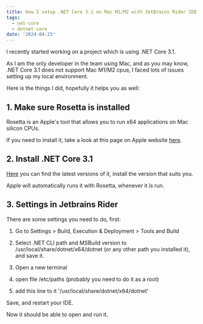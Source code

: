 ```yaml
---
title: How I setup .NET Core 3.1 on Mac M1/M2 with JetBrains Rider IDE
tags:
  - net-core
  - dotnet-core
date: '2024-04-23'
---
```

I recently started working on a project which is using .NET Core 3.1.

As I am the only developer in the team using Mac, and as you may know, .NET Core 3.1 does not support Mac M1/M2 cpus, I faced lots of issues setting up my local environment.

Here is the things I did, hopefully it helps you as well:

## 1\. Make sure Rosetta is installed

Rosetta is an Apple's tool that allows you to run x64 applications on Mac silicon CPUs.

If you need to install it, take a look at this page on Apple website [here](https://support.apple.com/en-au/102527).

## 2\. Install .NET Core 3.1

[Here](https://dotnet.microsoft.com/en-us/download/dotnet/3.1) you can find the latest versions of it, install the version that suits you.

Apple will automatically runs it with Rosetta, whenever it is run.

## 3\. Settings in Jetbrains Rider

There are some settings you need to do, first:

1.  Go to Settings > Build, Execution & Deployment > Tools and Build
    
2.  Select .NET CLI path and MSBuild version to /usr/local/share/dotnet/x64/dotnet (or any other path you installed it), and save it.
    
3.  Open a new terminal
    
4.  open file /etc/paths (probably you need to do it as a root)
    
5.  add this line to it '/usr/local/share/dotnet/x64/dotnet'
    

Save, and restart your IDE.

Now it should be able to open and run it.
